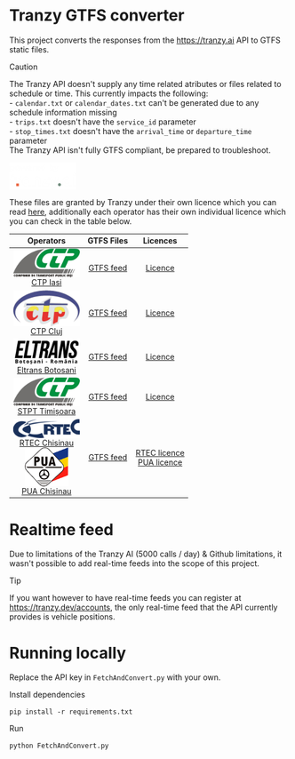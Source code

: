 # Tranzy GTFS converter

This project converts the responses from the https://tranzy.ai API to GTFS static files.

> [!CAUTION]  
> The Tranzy API doesn't supply any time related atributes or files related to schedule or time.
This currently impacts the following:
<br />- `calendar.txt` or `calendar_dates.txt` can't be generated due to any schedule information missing
<br />- `trips.txt` doesn't have the `service_id` parameter
<br />- `stop_times.txt` doesn't have the `arrival_time` or `departure_time` parameter
<br />The Tranzy API isn't fully GTFS compliant, be prepared to troubleshoot.


<picture>
  <source media="(prefers-color-scheme: dark)" srcset="./assets/TranzyCreditLight.png">
  <source media="(prefers-color-scheme: light)" srcset="./assets/TranzyCreditDark.png">
  <img alt="Tranzy.ai" src="./assets/TranzyCreditLight.png" style="max-width:120px; height:auto; vertical-align:middle;  margin-right:10px;">
</picture>
<p>
  These files are granted by Tranzy under their own licence which you can read <a href="https://apps.tranzy.ai/accounts/terms-and-conditions" target="_blank" rel="noopener noreferrer">here</a>, additionally each operator has their own individual licence which you can check in the table below.
</p>

<table align="center" style="text-align: center;">
    <thead>
        <tr>
            <th>Operators</th>
            <th>GTFS Files</th>
            <th>Licences</th>
        </tr>
  </thead>
  <tbody>
        <tr>
            <td>
                <a href="https://sctpiasi.ro/">
                    <picture>
                        <source media="(prefers-color-scheme: dark)" srcset="./assets/CTPIasiLight.png">
                        <source media="(prefers-color-scheme: light)" srcset="./assets/CTPIasiDark.png">
                        <img alt="CTP Iasi" src="./assets/CTPIasiDark.png" style="max-width:120px; height:auto; vertical-align:middle;">
                    </picture>
                    <div>CTP Iasi</div>
                </a>
            </td>
            <td>
                <a href="https://github.com/FloreaCostinMario/TranzyGTFSconverter/raw/refs/heads/main/Output/SCTP%20Iasi.zip">GTFS feed</a>
            </td>
            <td>
                <a href="https://apps.tranzy.ai/accounts/terms-and-conditions/sctp-iasi">Licence</a>
            </td>
        </tr>
        <tr>
            <td>
                <a href="https://ctpcj.ro/">
                    <picture>
                        <img alt="CTP Cluj" src="./assets/CTPCluj.png" style="max-width:120px; height:auto; vertical-align:middle;">
                    </picture>
                    <div>CTP Cluj</div>
                </a>
            </td>
            <td>
                <a href="https://github.com/FloreaCostinMario/TranzyGTFSconverter/raw/refs/heads/main/Output/CTP%20Cluj.zip">GTFS feed</a>
            </td>
            <td>
                <a href="https://apps.tranzy.ai/accounts/terms-and-conditions/ctp-cluj">Licence</a>
            </td>
        </tr>
        <tr>
            <td>
                <a href="https://eltransbt.ro/">
                    <picture>
                        <source media="(prefers-color-scheme: dark)" srcset="./assets/ELTRANSBotosaniLight.png">
                        <source media="(prefers-color-scheme: light)" srcset="./assets/ELTRANSBotosaniDark.png">
                        <img alt="Eltrans Botosani" src="./assets/ELTRANSBotosaniDark.png" style="max-width:120px; height:auto; vertical-align:middle;">
                    </picture>
                    <div>Eltrans Botosani</div>
                </a>
            </td>
            <td>
                <a href="https://github.com/FloreaCostinMario/TranzyGTFSconverter/raw/refs/heads/main/Output/Eltrans%20Botosani.zip">GTFS feed</a>
            </td>
            <td>
                <a href="https://apps.tranzy.ai/accounts/terms-and-conditions/eltrans-botosani">Licence</a>
            </td>
        </tr>
        <tr>
            <td>
                <a href="https://stpt.ro/">
                    <picture>
                        <source media="(prefers-color-scheme: dark)" srcset="./assets/STPTLight.png">
                        <source media="(prefers-color-scheme: light)" srcset="./assets/STPTDark.png">
                        <img alt="Shows a black logo in light color mode and a white one in dark color mode." src="./assets/CTPIasiDark.png" style="max-width:120px; height:auto; vertical-align:middle;">
                    </picture>
                    <div>STPT Timișoara</div>
                </a>
            </td>
            <td>
                <a href="https://github.com/FloreaCostinMario/TranzyGTFSconverter/raw/refs/heads/main/Output/STPT%20Timisoara.zip">GTFS feed</a>
            </td>
            <td>
                <a href="https://apps.tranzy.ai/accounts/terms-and-conditions/stpt-timisoara">Licence</a>
            </td>
        </tr>
        <tr>
            <td>
                <a href="https://rtec.md/">
                    <picture>
                        <img alt="Shows a black logo in light color mode and a white one in dark color mode." src="./assets/RTECChisinau.png" style="max-width:120px; height:auto; vertical-align:middle;">
                    </picture>
                    <div>RTEC Chisinau</div>
                </a>
                <a href="https://www.autourban.md/">
                    <picture>
                        <img alt="Shows a black logo in light color mode and a white one in dark color mode." src="./assets/PUAChisinau.png" style="max-width:120px; height:auto; vertical-align:middle;">
                    </picture>
                    <div>PUA Chisinau</div>
                </a>
            </td>
            <td>
                <a href="https://github.com/FloreaCostinMario/TranzyGTFSconverter/raw/refs/heads/main/Output/RTEC&PUA%20Chisinau.zip">GTFS feed</a>
            </td>
            <td>
                <a href="https://apps.tranzy.ai/accounts/terms-and-conditions/rtec-chisinau">RTEC licence</a>
                <br>
                <a href="https://apps.tranzy.ai/accounts/terms-and-conditions/pua-chisinau">PUA licence</a>
            </td>
        </tr>
  </tbody>
</table>

# Realtime feed
Due to limitations of the Tranzy AI (5000 calls / day) & Github limitations, it wasn't possible to add real-time feeds into the scope of this project.

> [!TIP]
> If you want however to have real-time feeds you can register at https://tranzy.dev/accounts, the only real-time feed that the API currently provides is vehicle positions.

# Running locally
Replace the API key in `FetchAndConvert.py` with your own.

Install dependencies
```
pip install -r requirements.txt
```

Run
```
python FetchAndConvert.py
```
